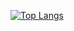 [![Top Langs](https://github-readme-stats.vercel.app/api/top-langs/?username=StrawzyCode&layout=compact)](https://github.com/StrawzyCode/github-readme-stats)

